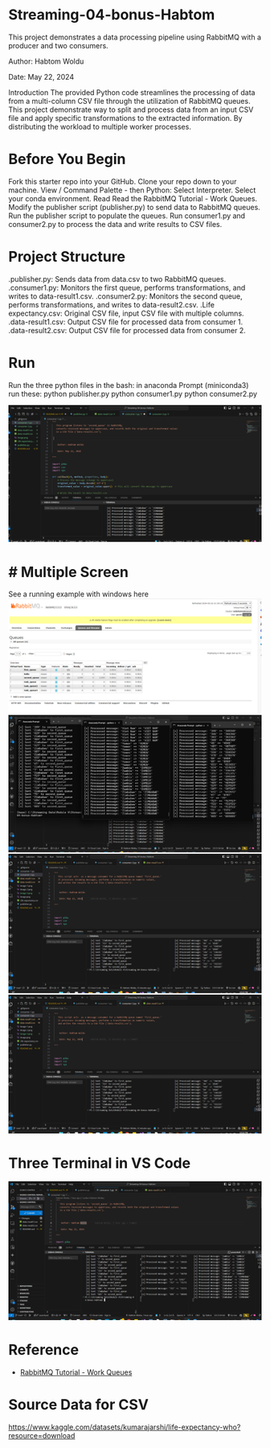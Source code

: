 # Streaming-04-bonus-Habtom

This project demonstrates a data processing pipeline using RabbitMQ with a producer and two consumers.

Author: Habtom Woldu

Date: May 22, 2024

Introduction
The provided Python code streamlines the processing of data from a multi-column CSV file through the utilization of RabbitMQ queues. This project demonstrate way to split and process data from an input CSV file and apply specific transformations to the extracted information. By distributing the workload to multiple worker processes.

# Before You Begin
Fork this starter repo into your GitHub.
Clone your repo down to your machine.
View / Command Palette - then Python: Select Interpreter.
Select your conda environment.
Read
Read the RabbitMQ Tutorial - Work Queues.
Modify the publisher script (publisher.py) to send data to RabbitMQ queues.
Run the publisher script to populate the queues.
Run consumer1.py and consumer2.py to process the data and write results to CSV files.

# Project Structure
.publisher.py: Sends data from data.csv to two RabbitMQ queues.
.consumer1.py: Monitors the first queue, performs transformations, and writes to data-result1.csv.
.consumer2.py: Monitors the second queue, performs transformations, and writes to data-result2.csv.
.Life expectancy.csv: Original CSV file, input CSV file with multiple columns.
.data-result1.csv: Output CSV file for processed data from consumer 1.
.data-result2.csv: Output CSV file for processed data from consumer 2.


# Run 

Run the three python files in the bash: in anaconda Prompt (miniconda3) run these:
python publisher.py
python consumer1.py
python consumer2.py

![alt text](image-1.png)
# # Multiple Screen

See a running example with windows here
![alt text](image-2.png)
![alt text](image-3.png)
![alt text](image-4.png)
![alt text](image-4.png)

# Three Terminal in VS Code
![alt text](image-5.png)

# Reference

- [RabbitMQ Tutorial - Work Queues](https://www.rabbitmq.com/tutorials/tutorial-two-python.html)


# Source Data for CSV 

https://www.kaggle.com/datasets/kumarajarshi/life-expectancy-who?resource=download
